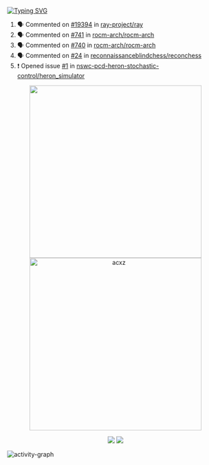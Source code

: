 [![Typing SVG](https://readme-typing-svg.herokuapp.com?size=16&color=AFFFA3&multiline=true&height=75&lines=contributing+to+robotics%2Faerospace%2Fml%2Fgpu+software;packaging+it+for+archlinux;ricer)](https://git.io/typing-svg)

<!--START_SECTION:activity-->
1. 🗣 Commented on [#19394](https://github.com/ray-project/ray/issues/19394) in [ray-project/ray](https://github.com/ray-project/ray)
2. 🗣 Commented on [#741](https://github.com/rocm-arch/rocm-arch/issues/741) in [rocm-arch/rocm-arch](https://github.com/rocm-arch/rocm-arch)
3. 🗣 Commented on [#740](https://github.com/rocm-arch/rocm-arch/issues/740) in [rocm-arch/rocm-arch](https://github.com/rocm-arch/rocm-arch)
4. 🗣 Commented on [#24](https://github.com/reconnaissanceblindchess/reconchess/issues/24) in [reconnaissanceblindchess/reconchess](https://github.com/reconnaissanceblindchess/reconchess)
5. ❗️ Opened issue [#1](https://github.com/nswc-pcd-heron-stochastic-control/heron_simulator/issues/1) in [nswc-pcd-heron-stochastic-control/heron_simulator](https://github.com/nswc-pcd-heron-stochastic-control/heron_simulator)
<!--END_SECTION:activity-->

<p align="center">
  <img width="400em" src=https://github-readme-stats.vercel.app/api?username=acxz&include_all_commits=true&show_icons=true />
  <img width="400em" src="https://github-readme-streak-stats.herokuapp.com/?user=acxz&" alt="acxz" />
</p>

<p align="center">
  <img src=https://github-readme-stats.vercel.app/api/top-langs/?username=acxz&layout=compact />
  <img src=https://github-profile-trophy.vercel.app/?username=acxz&row=2&column=4 />
</p>

![activity-graph](https://activity-graph.herokuapp.com/graph?username=acxz&theme=aqua)
